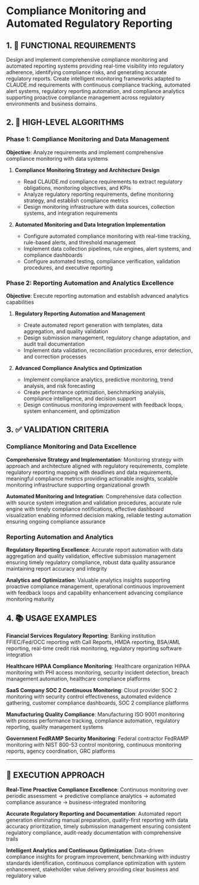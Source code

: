 # Compliance Monitoring and Automated Regulatory Reporting

## 1. 🎯 FUNCTIONAL REQUIREMENTS

Design and implement comprehensive compliance monitoring and automated reporting systems providing real-time visibility into regulatory adherence, identifying compliance risks, and generating accurate regulatory reports. Create intelligent monitoring frameworks adapted to CLAUDE.md requirements with continuous compliance tracking, automated alert systems, regulatory reporting automation, and compliance analytics supporting proactive compliance management across regulatory environments and business domains.

## 2. 🔄 HIGH-LEVEL ALGORITHMS

### Phase 1: Compliance Monitoring and Data Management
**Objective**: Analyze requirements and implement comprehensive compliance monitoring with data systems

1. **Compliance Monitoring Strategy and Architecture Design**
   - Read CLAUDE.md compliance requirements to extract regulatory obligations, monitoring objectives, and KPIs
   - Analyze regulatory reporting requirements, define monitoring strategy, and establish compliance metrics
   - Design monitoring infrastructure with data sources, collection systems, and integration requirements

2. **Automated Monitoring and Data Integration Implementation**
   - Configure automated compliance monitoring with real-time tracking, rule-based alerts, and threshold management
   - Implement data collection pipelines, rule engines, alert systems, and compliance dashboards
   - Configure automated testing, compliance verification, validation procedures, and executive reporting

### Phase 2: Reporting Automation and Analytics Excellence
**Objective**: Execute reporting automation and establish advanced analytics capabilities

1. **Regulatory Reporting Automation and Management**
   - Create automated report generation with templates, data aggregation, and quality validation
   - Design submission management, regulatory change adaptation, and audit trail documentation
   - Implement data validation, reconciliation procedures, error detection, and correction processes

2. **Advanced Compliance Analytics and Optimization**
   - Implement compliance analytics, predictive monitoring, trend analysis, and risk forecasting
   - Create performance optimization, benchmarking analysis, compliance intelligence, and decision support
   - Design continuous monitoring improvement with feedback loops, system enhancement, and optimization

## 3. ✅ VALIDATION CRITERIA

### Compliance Monitoring and Data Excellence
**Comprehensive Strategy and Implementation**: Monitoring strategy with approach and architecture aligned with regulatory requirements, complete regulatory reporting mapping with deadlines and data requirements, meaningful compliance metrics providing actionable insights, scalable monitoring infrastructure supporting organizational growth

**Automated Monitoring and Integration**: Comprehensive data collection with source system integration and validation procedures, accurate rule engine with timely compliance notifications, effective dashboard visualization enabling informed decision making, reliable testing automation ensuring ongoing compliance assurance

### Reporting Automation and Analytics
**Regulatory Reporting Excellence**: Accurate report automation with data aggregation and quality validation, effective submission management ensuring timely regulatory compliance, robust data quality assurance maintaining report accuracy and integrity

**Analytics and Optimization**: Valuable analytics insights supporting proactive compliance management, operational continuous improvement with feedback loops and capability enhancement advancing compliance monitoring maturity

## 4. 📚 USAGE EXAMPLES

**Financial Services Regulatory Reporting**: Banking institution FFIEC/Fed/OCC reporting with Call Reports, HMDA reporting, BSA/AML reporting, real-time credit risk monitoring, regulatory reporting software integration

**Healthcare HIPAA Compliance Monitoring**: Healthcare organization HIPAA monitoring with PHI access monitoring, security incident detection, breach management automation, healthcare compliance platforms

**SaaS Company SOC 2 Continuous Monitoring**: Cloud provider SOC 2 monitoring with security control effectiveness, automated evidence gathering, customer compliance dashboards, SOC 2 compliance platforms

**Manufacturing Quality Compliance**: Manufacturing ISO 9001 monitoring with process performance tracking, compliance automation, regulatory reporting, quality management systems

**Government FedRAMP Security Monitoring**: Federal contractor FedRAMP monitoring with NIST 800-53 control monitoring, continuous monitoring reports, agency coordination, GRC platforms

---

## 🎯 EXECUTION APPROACH

**Real-Time Proactive Compliance Excellence**: Continuous monitoring over periodic assessment → predictive compliance analytics → automated compliance assurance → business-integrated monitoring

**Accurate Regulatory Reporting and Documentation**: Automated report generation eliminating manual preparation, quality-first reporting with data accuracy prioritization, timely submission management ensuring consistent regulatory compliance, audit-ready documentation with comprehensive trails

**Intelligent Analytics and Continuous Optimization**: Data-driven compliance insights for program improvement, benchmarking with industry standards identification, continuous compliance optimization with system enhancement, stakeholder value delivery providing clear business and regulatory value